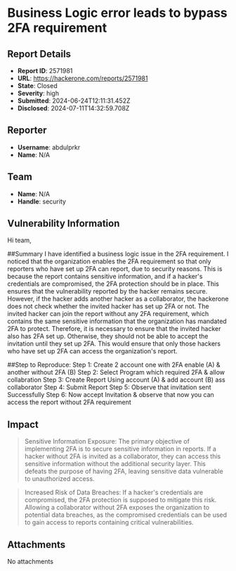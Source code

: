 # Business Logic error leads to bypass 2FA requirement 

## Report Details
- **Report ID**: 2571981
- **URL**: https://hackerone.com/reports/2571981
- **State**: Closed
- **Severity**: high
- **Submitted**: 2024-06-24T12:11:31.452Z
- **Disclosed**: 2024-07-11T14:32:59.708Z

## Reporter
- **Username**: abdulprkr
- **Name**: N/A

## Team
- **Name**: N/A
- **Handle**: security

## Vulnerability Information
Hi team,

##Summary
I have identified a business logic issue in the 2FA requirement. I noticed that the organization enables the 2FA requirement so that only reporters who have set up 2FA can report, due to security reasons. This is because the report contains sensitive information, and if a hacker's credentials are compromised, the 2FA protection should be in place. This ensures that the vulnerability reported by the hacker remains secure. However, if the hacker adds another hacker as a collaborator, the hackerone does not check whether the invited hacker has set up 2FA or not. The invited hacker can join the report without any 2FA requirement, which contains the same sensitive information that the organization has mandated 2FA to protect. Therefore, it is necessary to ensure that the invited hacker also has 2FA set up. Otherwise, they should not be able to accept the invitation until they set up 2FA. This would ensure that only those hackers who have set up 2FA can access the organization's report.

##Step to Reproduce:
Step 1: Create 2 account one with 2FA enable (A) & another without 2FA (B)
Step 2: Select Program which required 2FA & allow collabration 
Step 3: Create Report Using account (A) & add account (B) ass collaborator
Step 4: Submit Report 
Step 5: Observe that invitation sent Successfully
Step 6: Now accept Invitation & observe that now you can access the report without 2FA requirement

## Impact

>Sensitive Information Exposure: The primary objective of implementing 2FA is to secure sensitive information in reports. If a hacker without 2FA is invited as a collaborator, they can access this sensitive information without the additional security layer. This defeats the purpose of having 2FA, leaving sensitive data vulnerable to unauthorized access.

>Increased Risk of Data Breaches: If a hacker's credentials are compromised, the 2FA protection is supposed to mitigate this risk. Allowing a collaborator without 2FA exposes the organization to potential data breaches, as the compromised credentials can be used to gain access to reports containing critical vulnerabilities.

## Attachments
No attachments
